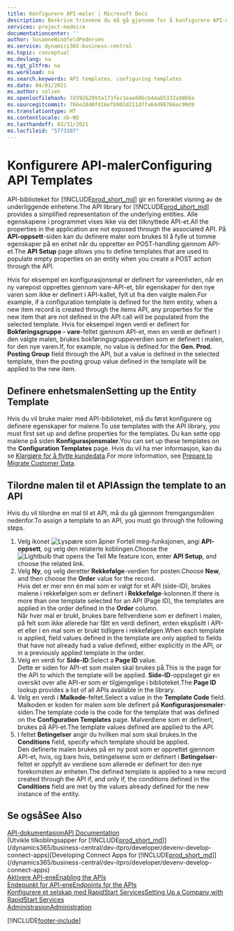 ```yaml
---
title: Konfigurere API-maler | Microsoft Docs
description: Beskrive trinnene du må gå gjennom for å konfigurere API-maler for Dynamics 365 Business Central.
services: project-madeira
documentationcenter: ''
author: SusanneWindfeldPedersen
ms.service: dynamics365-business-central
ms.topic: conceptual
ms.devlang: na
ms.tgt_pltfrm: na
ms.workload: na
ms.search.keywords: API templates, configuring templates
ms.date: 04/01/2021
ms.author: solsen
ms.openlocfilehash: 7d39262993a173fec1eae68bcb44a85332a9866a
ms.sourcegitcommit: 766e2840fd16efb901d211d7fa64d96766ac99d9
ms.translationtype: HT
ms.contentlocale: nb-NO
ms.lasthandoff: 03/31/2021
ms.locfileid: "5773107"
---
```

# <a name="configuring-api-templates"></a><span data-ttu-id="a2293-103">Konfigurere API-maler</span><span class="sxs-lookup"><span data-stu-id="a2293-103">Configuring API Templates</span></span>
<span data-ttu-id="a2293-104">API-biblioteket for [!INCLUDE[prod_short_md](includes/prod_short.md)] gir en forenklet visning av de underliggende enhetene.</span><span class="sxs-lookup"><span data-stu-id="a2293-104">The API library for [!INCLUDE[prod_short_md](includes/prod_short.md)] provides a simplified representation of the underlying entities.</span></span> <span data-ttu-id="a2293-105">Alle egenskapene i programmet vises ikke via det tilknyttede API-et.</span><span class="sxs-lookup"><span data-stu-id="a2293-105">All the properties in the application are not exposed through the associated API.</span></span> <span data-ttu-id="a2293-106">På **API-oppsett**-siden kan du definere maler som brukes til å fylle ut tomme egenskaper på en enhet når du oppretter en POST-handling gjennom API-et.</span><span class="sxs-lookup"><span data-stu-id="a2293-106">The **API Setup** page allows you to define templates that are used to populate empty properties on an entity when you create a POST action through the API.</span></span> 

<span data-ttu-id="a2293-107">Hvis for eksempel en konfigurasjonsmal er definert for vareenheten, når en ny varepost opprettes gjennom vare-API-et, blir egenskaper for den nye varen som ikke er definert i API-kallet, fylt ut fra den valgte malen.</span><span class="sxs-lookup"><span data-stu-id="a2293-107">For example, if a configuration template is defined for the item entity, when a new item record is created through the items API, any properties for the new item that are not defined in the API call will be populated from the selected template.</span></span> <span data-ttu-id="a2293-108">Hvis for eksempel ingen verdi er definert for **Bokføringsgruppe - vare**-feltet gjennom API-et, men en verdi er definert i den valgte malen, brukes bokføringsgruppeverdien som er definert i malen, for den nye varen.</span><span class="sxs-lookup"><span data-stu-id="a2293-108">If, for example, no value is defined for the **Gen. Prod. Posting Group** field through the API, but a value is defined in the selected template, then the posting group value defined in the template will be applied to the new item.</span></span> 

## <a name="setting-up-the-entity-template"></a><span data-ttu-id="a2293-109">Definere enhetsmalen</span><span class="sxs-lookup"><span data-stu-id="a2293-109">Setting up the Entity Template</span></span>
<span data-ttu-id="a2293-110">Hvis du vil bruke maler med API-biblioteket, må du først konfigurere og definere egenskaper for malene.</span><span class="sxs-lookup"><span data-stu-id="a2293-110">To use templates with the API library, you must first set up and define properties for the templates.</span></span> <span data-ttu-id="a2293-111">Du kan sette opp malene på siden **Konfigurasjonsmaler**.</span><span class="sxs-lookup"><span data-stu-id="a2293-111">You can set up these templates on the **Configuration Templates** page.</span></span> <span data-ttu-id="a2293-112">Hvis du vil ha mer informasjon, kan du se [Klargjøre for å flytte kundedata](admin-use-templates-to-prepare-customer-data-for-migration.md).</span><span class="sxs-lookup"><span data-stu-id="a2293-112">For more information, see [Prepare to Migrate Customer Data](admin-use-templates-to-prepare-customer-data-for-migration.md).</span></span> 

## <a name="assign-the-template-to-an-api"></a><span data-ttu-id="a2293-113">Tilordne malen til et API</span><span class="sxs-lookup"><span data-stu-id="a2293-113">Assign the template to an API</span></span>

<span data-ttu-id="a2293-114">Hvis du vil tilordne en mal til et API, må du gå gjennom fremgangsmåten nedenfor.</span><span class="sxs-lookup"><span data-stu-id="a2293-114">To assign a template to an API, you must go through the following steps.</span></span>

1. <span data-ttu-id="a2293-115">Velg ikonet ![Lyspære som åpner Fortell meg-funksjonen](media/ui-search/search_small.png "Fortell hva du vil gjøre"), angi **API-oppsett**, og velg den relaterte koblingen.</span><span class="sxs-lookup"><span data-stu-id="a2293-115">Choose the ![Lightbulb that opens the Tell Me feature](media/ui-search/search_small.png "Tell me what you want to do") icon, enter **API Setup**, and choose the related link.</span></span>
2. <span data-ttu-id="a2293-116">Velg **Ny**, og velg deretter **Rekkefølge**-verdien for posten.</span><span class="sxs-lookup"><span data-stu-id="a2293-116">Choose **New**, and then choose the **Order** value for the record.</span></span>  
<span data-ttu-id="a2293-117">Hvis det er mer enn én mal som er valgt for et API (side-ID), brukes malene i rekkefølgen som er definert i **Rekkefølge**-kolonnen.</span><span class="sxs-lookup"><span data-stu-id="a2293-117">If there is more than one template selected for an API (Page ID), the templates are applied in the order defined in the **Order** column.</span></span>   
<span data-ttu-id="a2293-118">Når hver mal er brukt, brukes bare feltverdiene som er definert i malen, på felt som ikke allerede har fått en verdi definert, enten eksplisitt i API-et eller i en mal som er brukt tidligere i rekkefølgen.</span><span class="sxs-lookup"><span data-stu-id="a2293-118">When each template is applied, field values defined in the template are only applied to fields that have not already had a value defined, either explicitly in the API, or in a previously applied template in the order.</span></span> 
3. <span data-ttu-id="a2293-119">Velg en verdi for **Side-ID**.</span><span class="sxs-lookup"><span data-stu-id="a2293-119">Select a **Page ID** value.</span></span>  
<span data-ttu-id="a2293-120">Dette er siden for API-et som malen skal brukes på.</span><span class="sxs-lookup"><span data-stu-id="a2293-120">This is the page for the API to which the template will be applied.</span></span> <span data-ttu-id="a2293-121">**Side-ID**-oppslaget gir en oversikt over alle API-er som er tilgjengelige i biblioteket.</span><span class="sxs-lookup"><span data-stu-id="a2293-121">The **Page ID** lookup provides a list of all APIs available in the library.</span></span>
4. <span data-ttu-id="a2293-122">Velg en verdi i **Malkode**-feltet.</span><span class="sxs-lookup"><span data-stu-id="a2293-122">Select a value in the **Template Code** field.</span></span>  
<span data-ttu-id="a2293-123">Malkoden er koden for malen som ble definert på **Konfigurasjonsmaler**-siden.</span><span class="sxs-lookup"><span data-stu-id="a2293-123">The template code is the code for the template that was defined on the **Configuration Templates** page.</span></span> <span data-ttu-id="a2293-124">Malverdiene som er definert, brukes på API-et.</span><span class="sxs-lookup"><span data-stu-id="a2293-124">The template values defined are applied to the API.</span></span> 
5. <span data-ttu-id="a2293-125">I feltet **Betingelser** angir du hvilken mal som skal brukes.</span><span class="sxs-lookup"><span data-stu-id="a2293-125">In the **Conditions** field, specify which template should be applied.</span></span>  
<span data-ttu-id="a2293-126">Den definerte malen brukes på en ny post som er opprettet gjennom API-et, hvis, og bare hvis, betingelsene som er definert i **Betingelser**-feltet er oppfylt av verdiene som allerede er definert for den nye forekomsten av enheten.</span><span class="sxs-lookup"><span data-stu-id="a2293-126">The defined template is applied to a new record created through the API if, and only if, the conditions defined in the **Conditions** field are met by the values already defined for the new instance of the entity.</span></span>

## <a name="see-also"></a><span data-ttu-id="a2293-127">Se også</span><span class="sxs-lookup"><span data-stu-id="a2293-127">See Also</span></span>
[<span data-ttu-id="a2293-128">API-dokumentasjon</span><span class="sxs-lookup"><span data-stu-id="a2293-128">API Documentation</span></span>](/dynamics-nav/fin-graph)  
<span data-ttu-id="a2293-129">[Utvikle tilkoblingsapper for [!INCLUDE[prod_short_md](includes/prod_short.md)]](/dynamics365/business-central/dev-itpro/developer/devenv-develop-connect-apps)</span><span class="sxs-lookup"><span data-stu-id="a2293-129">[Developing Connect Apps for [!INCLUDE[prod_short_md](includes/prod_short.md)]](/dynamics365/business-central/dev-itpro/developer/devenv-develop-connect-apps)</span></span>  
[<span data-ttu-id="a2293-130">Aktivere API-ene</span><span class="sxs-lookup"><span data-stu-id="a2293-130">Enabling the APIs</span></span>](/dynamics-nav/enabling-apis-for-dynamics-nav)  
[<span data-ttu-id="a2293-131">Endepunkt for API-ene</span><span class="sxs-lookup"><span data-stu-id="a2293-131">Endpoints for the APIs</span></span>](/dynamics-nav/endpoints-apis-for-dynamics)  
[<span data-ttu-id="a2293-132">Konfigurere et selskap med RapidStart Services</span><span class="sxs-lookup"><span data-stu-id="a2293-132">Setting Up a Company with RapidStart Services</span></span>](admin-set-up-a-company-with-rapidstart.md)  
[<span data-ttu-id="a2293-133">Administrasjon</span><span class="sxs-lookup"><span data-stu-id="a2293-133">Administration</span></span>](admin-setup-and-administration.md)

[!INCLUDE[footer-include](includes/footer-banner.md)]